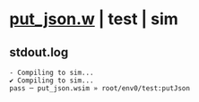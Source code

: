 # [put_json.w](../../../../examples/tests/valid/put_json.w) | test | sim

## stdout.log
```log
- Compiling to sim...
✔ Compiling to sim...
pass ─ put_json.wsim » root/env0/test:putJson
```


